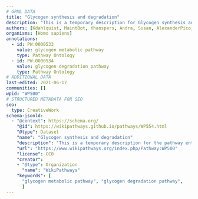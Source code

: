 ```yaml
---
# GPML DATA
title: "Glycogen synthesis and degradation"
description: "This is a temporary description for Glycogen synthesis and degradation"
authors: [Kdahlquist, MaintBot, Khanspers, Andra, Susan, AlexanderPico, HarmNijveen, Mkutmon, DeSl, Jessev1993, Fehrhart, Egonw, Eweitz, Finterly]
organisms: [Homo sapiens]
annotations:
  - id: PW:0000533
    value: glycogen metabolic pathway
    type: Pathway Ontology
  - id: PW:0000534
    value: glycogen degradation pathway
    type: Pathway Ontology
# ADDITIONAL DATA
last-edited: 2021-06-17
communities: []
wpid: "WP500"
# STRUCTURED METADATA FOR SEO
seo:
  type: CreativeWork
schema-jsonld:
  - "@context": https://schema.org/
    "@id": https://wikipathways.github.io/pathways/WP554.html
    "@type": Dataset
    "name": "Glycogen synthesis and degradation"
    "description": "This is a temporary description for the pathway entitled: Glycogen synthesis and degradation"
    "url": "https://www.wikipathways.org/index.php/Pathway:WP500"
    "license": CC0
    "creator":
    - "@type": Organization
      "name": "WikiPathways"
    "keywords": [
      "glycogen metabolic pathway", "glycogen degradation pathway",
      ]
---
```

